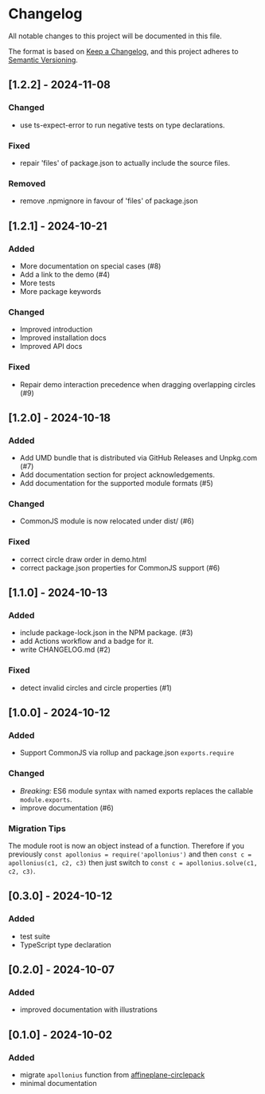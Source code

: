 # Changelog

All notable changes to this project will be documented in this file.

The format is based on [Keep a Changelog](https://keepachangelog.com/en/1.1.0/),
and this project adheres to [Semantic Versioning](https://semver.org/spec/v2.0.0.html).


## [1.2.2] - 2024-11-08

### Changed

- use ts-expect-error to run negative tests on type declarations.

### Fixed

- repair 'files' of package.json to actually include the source files.

### Removed

- remove .npmignore in favour of 'files' of package.json


## [1.2.1] - 2024-10-21

### Added

- More documentation on special cases (#8)
- Add a link to the demo (#4)
- More tests
- More package keywords

### Changed

- Improved introduction
- Improved installation docs
- Improved API docs

### Fixed

- Repair demo interaction precedence when dragging overlapping circles (#9)


## [1.2.0] - 2024-10-18

### Added

- Add UMD bundle that is distributed via GitHub Releases and Unpkg.com (#7)
- Add documentation section for project acknowledgements.
- Add documentation for the supported module formats (#5)

### Changed

- CommonJS module is now relocated under dist/ (#6)

### Fixed

- correct circle draw order in demo.html
- correct package.json properties for CommonJS support (#6)


## [1.1.0] - 2024-10-13

### Added

- include package-lock.json in the NPM package. (#3)
- add Actions workflow and a badge for it.
- write CHANGELOG.md (#2)

### Fixed

- detect invalid circles and circle properties (#1)


## [1.0.0] - 2024-10-12

### Added

- Support CommonJS via rollup and package.json `exports.require`

### Changed

- *Breaking:* ES6 module syntax with named exports replaces the callable `module.exports`.
- improve documentation (#6)

### Migration Tips

The module root is now an object instead of a function. Therefore if you previously `const apollonius = require('apollonius')` and then `const c = apollonius(c1, c2, c3)` then just switch to `const c = apollonius.solve(c1, c2, c3)`.


## [0.3.0] - 2024-10-12

### Added

- test suite
- TypeScript type declaration


## [0.2.0] - 2024-10-07

### Added

- improved documentation with illustrations


## [0.1.0] - 2024-10-02

### Added

- migrate `apollonius` function from [affineplane-circlepack](https://github.com/axelpale/affineplane-circlepack)
- minimal documentation

